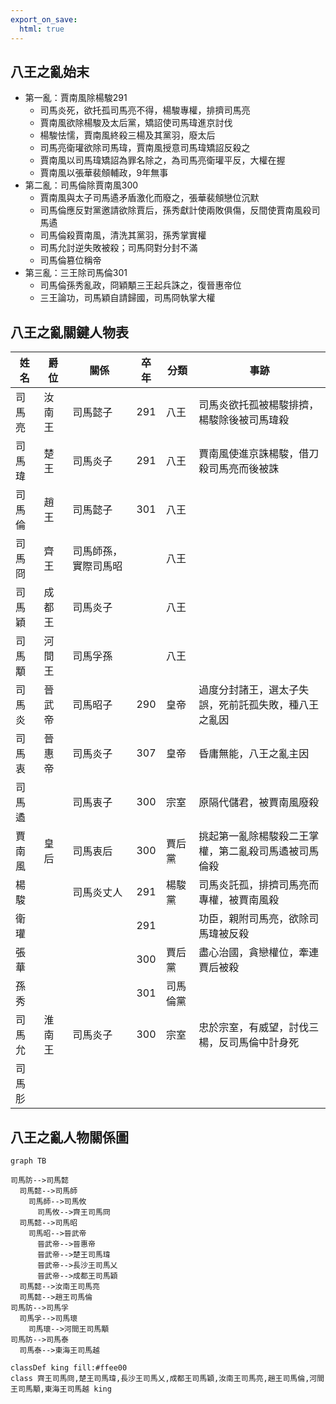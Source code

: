 ```yaml
---
export_on_save:
  html: true
---
```


## 八王之亂始末
- 第一亂：賈南風除楊駿291
  - 司馬炎死，欲托孤司馬亮不得，楊駿專權，排擠司馬亮
  - 賈南風欲除楊駿及太后黨，矯詔使司馬瑋進京討伐
  - 楊駿怯懦，賈南風終殺三楊及其黨羽，廢太后
  - 司馬亮衛瓘欲除司馬瑋，賈南風授意司馬瑋矯詔反殺之
  - 賈南風以司馬瑋矯詔為罪名除之，為司馬亮衛瓘平反，大權在握
  - 賈南風以張華裴頠輔政，9年無事
- 第二亂：司馬倫除賈南風300
  - 賈南風與太子司馬遹矛盾激化而廢之，張華裴頠戀位沉默
  - 司馬倫應反對黨邀請欲除賈后，孫秀獻計使兩敗俱傷，反間使賈南風殺司馬遹
  - 司馬倫殺賈南風，清洗其黨羽，孫秀掌實權
  - 司馬允討逆失敗被殺；司馬冏對分封不滿
  - 司馬倫篡位稱帝
- 第三亂：三王除司馬倫301
  - 司馬倫孫秀亂政，冏穎顒三王起兵誅之，復晉惠帝位
  - 三王論功，司馬穎自請歸國，司馬冏執掌大權

## 八王之亂關鍵人物表

姓名|爵位|關係|卒年|分類|事跡
--|--|--|--|--|--
司馬亮|汝南王|司馬懿子|291|八王|司馬炎欲托孤被楊駿排擠，楊駿除後被司馬瑋殺
司馬瑋|楚王|司馬炎子|291|八王|賈南風使進京誅楊駿，借刀殺司馬亮而後被誅
司馬倫|趙王|司馬懿子|301|八王|
司馬冏|齊王|司馬師孫，實際司馬昭||八王|
司馬穎|成都王|司馬炎子||八王|
司馬顒|河間王|司馬孚孫||八王|
司馬炎|晉武帝|司馬昭子|290|皇帝|過度分封諸王，選太子失誤，死前託孤失敗，種八王之亂因
司馬衷|晉惠帝|司馬炎子|307|皇帝|昏庸無能，八王之亂主因
司馬遹||司馬衷子|300|宗室|原隔代儲君，被賈南風廢殺
賈南風|皇后|司馬衷后|300|賈后黨|挑起第一亂除楊駿殺二王掌權，第二亂殺司馬遹被司馬倫殺
楊駿||司馬炎丈人|291|楊駿黨|司馬炎託孤，排擠司馬亮而專權，被賈南風殺
衛瓘|||291||功臣，親附司馬亮，欲除司馬瑋被反殺
張華|||300|賈后黨|盡心治國，貪戀權位，牽連賈后被殺
孫秀|||301|司馬倫黨|
司馬允|淮南王|司馬炎子|300|宗室|忠於宗室，有威望，討伐三楊，反司馬倫中計身死
司馬肜|

## 八王之亂人物關係圖

```mermaid
graph TB

司馬防-->司馬懿
  司馬懿-->司馬師
    司馬師-->司馬攸
      司馬攸-->齊王司馬冏
  司馬懿-->司馬昭
    司馬昭-->晉武帝
      晉武帝-->晉惠帝
      晉武帝-->楚王司馬瑋
      晉武帝-->長沙王司馬乂
      晉武帝-->成都王司馬穎
  司馬懿-->汝南王司馬亮
  司馬懿-->趙王司馬倫
司馬防-->司馬孚
  司馬孚-->司馬瓌
    司馬瓌-->河間王司馬顒
司馬防-->司馬泰
  司馬泰-->東海王司馬越
 
classDef king fill:#ffee00
class 齊王司馬冏,楚王司馬瑋,長沙王司馬乂,成都王司馬穎,汝南王司馬亮,趙王司馬倫,河間王司馬顒,東海王司馬越 king 

```